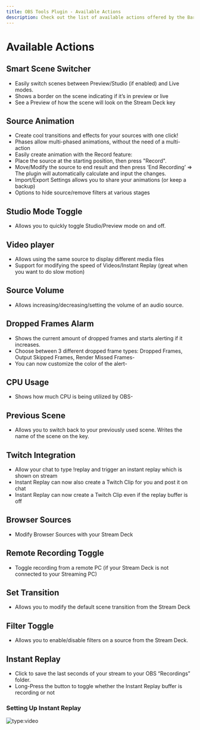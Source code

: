 ```yaml
---
title: OBS Tools Plugin - Available Actions
description: Check out the list of available actions offered by the BarRaider OBS Plugin to help improve your streaming experience. Smart Scene Switcher, Source Animation, Studio Mode Toggle, Video player, and more.
---
```


# Available Actions

## Smart Scene Switcher 
- Easily switch scenes between Preview/Studio (if enabled) and Live modes.
- Shows a border on the scene indicating if it’s in preview or live
- See a Preview of how the scene will look on the Stream Deck key

## Source Animation
- Create cool transitions and effects for your sources with one click!
- Phases allow multi-phased animations, without the need of a multi-action
- Easily create animation with the Record feature: 
- Place the source at the starting position, then press "Record". 
- Move/Modify the source to end result and then press ‘End Recording’ => The plugin will automatically calculate and input the changes.
- Import/Export Settings allows you to share your animations (or keep a backup)
- Options to hide source/remove filters at various stages

## Studio Mode Toggle
- Allows you to quickly toggle Studio/Preview mode on and off.

## Video player
- Allows using the same source to display different media files
- Support for modifying the speed of Videos/Instant Replay (great when you want to do slow motion)

## Source Volume
- Allows increasing/decreasing/setting the volume of an audio source.

## Dropped Frames Alarm
- Shows the current amount of dropped frames and starts alerting if it increases.
- Choose between 3 different dropped frame types: Dropped Frames, Output Skipped Frames, Render Missed Frames-
- You can now customize the color of the alert-

## CPU Usage
- Shows how much CPU is being utilized by OBS-

## Previous Scene
- Allows you to switch back to your previously used scene. Writes the name of the scene on the key.

## Twitch Integration
- Allow your chat to type !replay and trigger an instant replay which is shown on stream
- Instant Replay can now also create a Twitch Clip for you and post it on chat
- Instant Replay can now create a Twitch Clip even if the replay buffer is off

## Browser Sources 
- Modify Browser Sources with your Stream Deck

## Remote Recording Toggle
- Toggle recording from a remote PC (if your Stream Deck is not connected to your Streaming PC)

## Set Transition
- Allows you to modify the default scene transition from the Stream Deck

## Filter Toggle
- Allows you to enable/disable filters on a source from the Stream Deck.

## Instant Replay
- Click to save the last seconds of your stream to your OBS “Recordings” folder.
- Long-Press the button to toggle whether the Instant Replay buffer is recording or not

### Setting Up Instant Replay
![type:video](https://www.youtube.com/embed/7mioa-hnndw)
